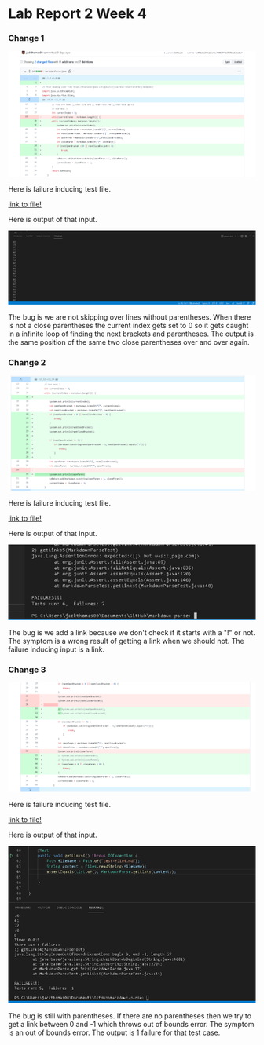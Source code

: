 # Lab Report 2 Week 4

### Change 1

![Image](change-diff-1.PNG)

Here is failure inducing test file.

[link to file!](https://github.com/jackthomas00/markdown-parse/blob/main/test-file3.md)

Here is output of that input.

![Image](error-output-1.PNG)

The bug is we are not skipping over lines without parentheses. When there is not a close parentheses the current index gets set to 0 so it gets caught in a infinite loop of finding the next brackets and parentheses. The output is the same position of the same two close parentheses over and over again.

### Change 2

![Image](change-diff-2.PNG)

Here is failure inducing test file.

[link to file!](https://github.com/jackthomas00/markdown-parse/blob/main/test-file5.md)

Here is output of that input.

![Image](error-output-2.PNG)

The bug is we add a link because we don't check if it starts with a "!" or not. The symptom is a wrong result of getting a link when we should not. The failure inducing input is a link.

### Change 3

![Image](change-diff-3.PNG)

Here is failure inducing test file.

[link to file!](https://github.com/jackthomas00/markdown-parse/blob/main/test-file4.md)

Here is output of that input.

![Image](error-output-3.PNG)

The bug is still with parentheses. If there are no parentheses then we try to get a link between 0 and -1 which throws out of bounds error. The symptom is an out of bounds error. The output is 1 failure for that test case.

